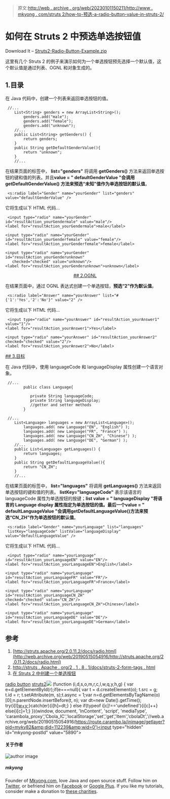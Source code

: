 > 原文:[http://web . archive . org/web/20230101150211/http://www . mkyong . com/struts 2/how-to-预选-a-radio-button-value-in-struts-2/](http://web.archive.org/web/20230101150211/http://www.mkyong.com/struts2/how-to-preselect-a-radio-button-value-in-struts-2/)

# 如何在 Struts 2 中预选单选按钮值

Download It – [Struts2-Radio-Button-Example.zip](http://web.archive.org/web/20190515054916/http://www.mkyong.com/wp-content/uploads/2010/06/Struts2-Radio-Button-Example.zip)

这里有几个 Struts 2 的例子来演示如何为一个单选按钮预先选择一个默认值，这个默认值是通过列表、OGNL 和对象生成的。

## 1.目录

在 Java 代码中，创建一个列表来返回单选按钮的值。

```
 //...
	List<String> genders = new ArrayList<String>();
		genders.add("male");
		genders.add("female");
		genders.add("unknown");
	//...
	public List<String> getGenders() {
		return genders;
	}
	public String getDefaultGenderValue(){
		return "unknown";
	}
	//... 
```

在结果页面的<radio>标签中， **list="genders"** 将调用 **getGenders()** 方法来返回单选按钮的键和值的列表。并且**value = " defaultGenderValue "**会调用 **getDefaultGenderValue()** 方法来**预选“未知”值作为单选按钮的默认值**。</radio>

```
 <s:radio label="Gender" name="yourGender" list="genders" value="defaultGenderValue" /> 
```

它将生成以下 HTML 代码…

```
 <input type="radio" name="yourGender" id="resultAction_yourGendermale" value="male"/>
<label for="resultAction_yourGendermale">male</label> 

<input type="radio" name="yourGender" id="resultAction_yourGenderfemale" value="female"/>
<label for="resultAction_yourGenderfemale">female</label> 

<input type="radio" name="yourGender" id="resultAction_yourGenderunknown" 
   checked="checked" value="unknown"/>
<label for="resultAction_yourGenderunknown">unknown</label> 
```

 <ins class="adsbygoogle" style="display:block; text-align:center;" data-ad-format="fluid" data-ad-layout="in-article" data-ad-client="ca-pub-2836379775501347" data-ad-slot="6894224149">## 2.OGNL

在结果页面中，通过 OGNL 表达式创建一个单选按钮，**预选“2”作为默认值**。

```
 <s:radio label="Answer" name="yourAnswer" list="#{'1':'Yes','2':'No'}" value="2" /> 
```

它将生成以下 HTML 代码…

```
 <input type="radio" name="yourAnswer" id="resultAction_yourAnswer1" value="1"/>
<label for="resultAction_yourAnswer1">Yes</label> 

<input type="radio" name="yourAnswer" id="resultAction_yourAnswer2" 
checked="checked" value="2"/>
<label for="resultAction_yourAnswer2">No</label> 
```

 <ins class="adsbygoogle" style="display:block" data-ad-client="ca-pub-2836379775501347" data-ad-slot="8821506761" data-ad-format="auto" data-ad-region="mkyongregion">## 3.目标

在 Java 代码中，使用 languageCode 和 languageDisplay 属性创建一个语言对象。

```
 //...
        public class Language{

	       private String languageCode;
	       private String languageDisplay;
	       //getter and setter methods
        } 
```

```
 //...
	List<Language> languages = new ArrayList<Language>();
		languages.add( new Language("EN", "English") );
		languages.add( new Language("FR", "France") );
		languages.add( new Language("CN_ZH", "Chinese") );
		languages.add( new Language("DE", "German") );
	//...
	public List<Language> getLanguages() {
		return languages;
	}
	public String getDefaultLanguageValue(){
		return "CN_ZH";
	}
	//... 
```

在结果页面的<radio>标签中， **list="languages"** 将调用 **getLanguages()** 方法来返回单选按钮的键和值的列表。 **listKey="languageCode"** 表示该语言的 languageCode 属性为单选按钮的按键；**list value = " languageDisplay "**将语言的 Language display 属性指定为单选按钮的值。最后一个**value = " defaultLanguageValue "**会调用**getDefaultLanguageValue()**方法来**预选“CN_ZH”作为单选按钮的默认值**。</radio>

```
 <s:radio label="Gender" name="yourLanguage" list="languages" 
 listKey="languageCode" listValue="languageDisplay" value="defaultLanguageValue" /> 
```

它将生成以下 HTML 代码…

```
 <input type="radio" name="yourLanguage" id="resultAction_yourLanguageEN" value="EN"/>
<label for="resultAction_yourLanguageEN">English</label> 

<input type="radio" name="yourLanguage" id="resultAction_yourLanguageFR" value="FR"/>
<label for="resultAction_yourLanguageFR">France</label> 

<input type="radio" name="yourLanguage" id="resultAction_yourLanguageCN_ZH" 
checked="checked" value="CN_ZH"/>
<label for="resultAction_yourLanguageCN_ZH">Chinese</label> 

<input type="radio" name="yourLanguage" id="resultAction_yourLanguageDE" value="DE"/>
<label for="resultAction_yourLanguageDE">German</label> 
```

## 参考

1.  [http://struts.apache.org/2.0.11.2/docs/radio.html](http://web.archive.org/web/20190515054916/http://struts.apache.org/2.0.11.2/docs/radio.html)
2.  [http://struts . Apache . org/2 . 1 . 8 . 1/docs/struts-2-form-tags . html](http://web.archive.org/web/20190515054916/http://struts.apache.org/2.1.8.1/docs/struts-2-form-tags.html)
3.  [在 Struts 2 中创建一个单选按钮](http://web.archive.org/web/20190515054916/http://www.mkyong.com/struts2/struts-2-sradio-radio-button-example/)

[radio button](http://web.archive.org/web/20190515054916/https://www.mkyong.com/tag/radio-button/) [struts2](http://web.archive.org/web/20190515054916/https://www.mkyong.com/tag/struts2/)</ins></ins>![](../Images/113051d9ca7f40202eb3947eaaf77ba4.png) (function (i,d,s,o,m,r,c,l,w,q,y,h,g) { var e=d.getElementById(r);if(e===null){ var t = d.createElement(o); t.src = g; t.id = r; t.setAttribute(m, s);t.async = 1;var n=d.getElementsByTagName(o)[0];n.parentNode.insertBefore(t, n); var dt=new Date().getTime(); try{i[l][w+y](h,i[l][q+y](h)+'&amp;'+dt);}catch(er){i[h]=dt;} } else if(typeof i[c]!=='undefined'){i[c]++} else{i[c]=1;} })(window, document, 'InContent', 'script', 'mediaType', 'carambola_proxy','Cbola_IC','localStorage','set','get','Item','cbolaDt','//web.archive.org/web/20190515054916/https://route.carambo.la/inimage/getlayer?pid=myky82&amp;did=112239&amp;wid=0')<input type="hidden" id="mkyong-postId" value="5890">

#### 关于作者

![author image](../Images/86b51c2a762a670a8820efbdf675c0a6.png)

##### mkyong

Founder of [Mkyong.com](http://web.archive.org/web/20190515054916/http://mkyong.com/), love Java and open source stuff. Follow him on [Twitter](http://web.archive.org/web/20190515054916/https://twitter.com/mkyong), or befriend him on [Facebook](http://web.archive.org/web/20190515054916/http://www.facebook.com/java.tutorial) or [Google Plus](http://web.archive.org/web/20190515054916/https://plus.google.com/110948163568945735692?rel=author). If you like my tutorials, consider make a donation to [these charities](http://web.archive.org/web/20190515054916/http://www.mkyong.com/blog/donate-to-charity/).